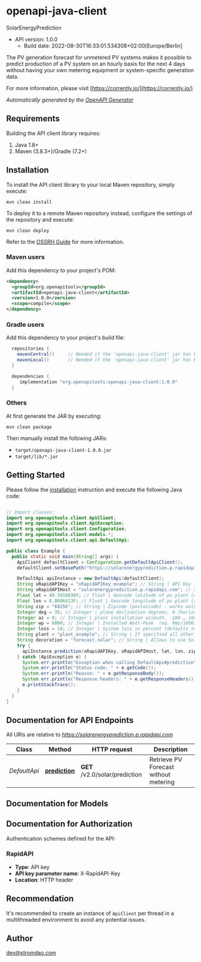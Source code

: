 # openapi-java-client

SolarEnergyPrediction
- API version: 1.0.0
  - Build date: 2022-08-30T16:33:01.534308+02:00[Europe/Berlin]

The PV generation forecast for unmetered PV systems makes it possible to predict production of a PV system on an hourly basis for the next 4 days without having your own metering equipment or system-specific generation data.

  For more information, please visit [https://corrently.io/](https://corrently.io/)

*Automatically generated by the [OpenAPI Generator](https://openapi-generator.tech)*


## Requirements

Building the API client library requires:
1. Java 1.8+
2. Maven (3.8.3+)/Gradle (7.2+)

## Installation

To install the API client library to your local Maven repository, simply execute:

```shell
mvn clean install
```

To deploy it to a remote Maven repository instead, configure the settings of the repository and execute:

```shell
mvn clean deploy
```

Refer to the [OSSRH Guide](http://central.sonatype.org/pages/ossrh-guide.html) for more information.

### Maven users

Add this dependency to your project's POM:

```xml
<dependency>
  <groupId>org.openapitools</groupId>
  <artifactId>openapi-java-client</artifactId>
  <version>1.0.0</version>
  <scope>compile</scope>
</dependency>
```

### Gradle users

Add this dependency to your project's build file:

```groovy
  repositories {
    mavenCentral()     // Needed if the 'openapi-java-client' jar has been published to maven central.
    mavenLocal()       // Needed if the 'openapi-java-client' jar has been published to the local maven repo.
  }

  dependencies {
     implementation "org.openapitools:openapi-java-client:1.0.0"
  }
```

### Others

At first generate the JAR by executing:

```shell
mvn clean package
```

Then manually install the following JARs:

* `target/openapi-java-client-1.0.0.jar`
* `target/lib/*.jar`

## Getting Started

Please follow the [installation](#installation) instruction and execute the following Java code:

```java

// Import classes:
import org.openapitools.client.ApiClient;
import org.openapitools.client.ApiException;
import org.openapitools.client.Configuration;
import org.openapitools.client.models.*;
import org.openapitools.client.api.DefaultApi;

public class Example {
  public static void main(String[] args) {
    ApiClient defaultClient = Configuration.getDefaultApiClient();
    defaultClient.setBasePath("https://solarenergyprediction.p.rapidapi.com");

    DefaultApi apiInstance = new DefaultApi(defaultClient);
    String xRapidAPIKey = "xRapidAPIKey_example"; // String | API Key from rapidapi.com
    String xRapidAPIHost = "solarenergyprediction.p.rapidapi.com"; // String | API Host to use (should be `solarenergyprediction.p.rapidapi.com` )
    Float lat = 49.3418836F; // Float | Geocode latitude of pv plant (required if parameter plant or zip is not given).
    Float lon = 8.8006813F; // Float | Geocode longitude of pv plant (required if parameter plant or zip is not given).
    String zip = "69256"; // String | Zipcode (postalcode) - works only for Germany. If specified no lat/lon parameter is required.
    Integer deg = 35; // Integer | plane declination degrees, 0 (horizontal) … 90 (vertical)
    Integer az = 0; // Integer | plant installation azimuth, -180 … 180 (-180 = north, -90 = east, 0 = south, 90 = west, 180 = north)
    Integer wp = 6000; // Integer | Installed Watt-Peak  (eq. kWp/1000)
    Integer loss = 14; // Integer | System loss in percent (defaults to 14)
    String plant = "plant_example"; // String | If specified all other query parameters will be taken from the stored value and must not be given with the query string.    Use as comma separated list of IDs to retrieve a forecast for multiple specifications.
    String decoration = "forecast.solar"; // String | Allows to use SolarPredictionAPI as a plug-in replacement for other APIs.    Supported decorations:    | `forecast.solar` | Output will be formated like [https://forecast.solar](http://doc.forecast.solar/doku.php?id=api:estimate#example) |  |----|----|
    try {
      apiInstance.prediction(xRapidAPIKey, xRapidAPIHost, lat, lon, zip, deg, az, wp, loss, plant, decoration);
    } catch (ApiException e) {
      System.err.println("Exception when calling DefaultApi#prediction");
      System.err.println("Status code: " + e.getCode());
      System.err.println("Reason: " + e.getResponseBody());
      System.err.println("Response headers: " + e.getResponseHeaders());
      e.printStackTrace();
    }
  }
}

```

## Documentation for API Endpoints

All URIs are relative to *https://solarenergyprediction.p.rapidapi.com*

Class | Method | HTTP request | Description
------------ | ------------- | ------------- | -------------
*DefaultApi* | [**prediction**](docs/DefaultApi.md#prediction) | **GET** /v2.0/solar/prediction | Retrieve PV Forecast without metering


## Documentation for Models



## Documentation for Authorization

Authentication schemes defined for the API:
### RapidAPI

- **Type**: API key
- **API key parameter name**: X-RapidAPI-Key
- **Location**: HTTP header


## Recommendation

It's recommended to create an instance of `ApiClient` per thread in a multithreaded environment to avoid any potential issues.

## Author

dev@stromdao.com

